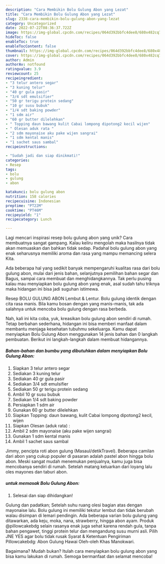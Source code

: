 ```yaml
---
description: "Cara Membikin Bolu Gulung Abon yang Lezat"
title: "Cara Membikin Bolu Gulung Abon yang Lezat"
slug: 2338-cara-membikin-bolu-gulung-abon-yang-lezat
category: Uncategorized
date: 2022-07-22T08:36:37.722Z
image: https://img-global.cpcdn.com/recipes/064d392bbfc4dee8/680x482cq70/bolu-gulung-abon-foto-resep-utama.jpg
hideToc: false
enableToc: true
enableTocContent: false
thumbnail: https://img-global.cpcdn.com/recipes/064d392bbfc4dee8/680x482cq70/bolu-gulung-abon-foto-resep-utama.jpg
cover: https://img-global.cpcdn.com/recipes/064d392bbfc4dee8/680x482cq70/bolu-gulung-abon-foto-resep-utama.jpg
author: Admin
authorAv: notfound
ratingvalue: 3.9
reviewcount: 25
recipeingredient:
- "3 telur antero segar"
- "3 kuning telur"
- "40 gr gula pasir"
- "3/4 sdt emulsifier"
- "50 gr terigu protein sedang"
- "10 gr susu bubuk"
- "1/4 sdt baking powder"
- "1 sdm air"
- "60 gr butter dilelehkan"
- " Topping daun bawang kulit Cabai lompong dipotong2 kecil wijen"
- " Olesan aduk rata "
- "2 sdm mayonaise aku pake wijen sangrai"
- "1 sdm kental manis"
- "1 sachet saus sambal"
recipeinstructions:

- "Sudah jadi dan siap dinikmati!"
categories:
- Resep
tags:
- bolu
- gulung
- abon

katakunci: bolu gulung abon 
nutrition: 158 calories
recipecuisine: Indonesian
preptime: "PT22M"
cooktime: "PT46M"
recipeyield: "1"
recipecategory: Lunch

---
```





Lagi mencari inspirasi resep bolu gulung abon yang unik? Cara membuatnya sangat gampang. Kalau keliru mengolah maka hasilnya tidak akan memuaskan dan bahkan tidak sedap. Padahal bolu gulung abon yang enak seharusnya memiliki aroma dan rasa yang mampu memancing selera Kita.





Ada beberapa hal yang sedikit banyak mempengaruhi kualitas rasa dari bolu gulung abon, mulai dari jenis bahan, selanjutnya pemilihan bahan segar dan Bagus, sampai cara membuat dan menghidangkannya. Tak perlu pusing kalau mau menyiapkan bolu gulung abon yang enak,      asal sudah tahu triknya maka hidangan ini bisa jadi suguhan istimewa.














Resep BOLU GULUNG ABON Lembut &amp; Lentur. Bolu gulung identik dengan cita rasa manis. Bila kamu bosan dengan yang manis-manis, tak ada salahnya untuk mencoba bolu gulung dengan rasa berbeda.






Nah, kali ini kita coba, yuk, kreasikan bolu gulung abon sendiri di rumah. Tetap berbahan sederhana, hidangan ini bisa memberi manfaat dalam membantu menjaga kesehatan tubuhmu sekeluarga. Kamu dapat menyiapkan Bolu Gulung Abon menggunakan 14 jenis bahan dan 0 langkah pembuatan. Berikut ini langkah-langkah dalam membuat hidangannya.

<!--inarticleads1-->

##### Bahan-bahan dan bumbu yang dibutuhkan dalam menyiapkan Bolu Gulung Abon:

1. Siapkan 3 telur antero segar
1. Sediakan 3 kuning telur
1. Sediakan 40 gr gula pasir
1. Sediakan 3/4 sdt emulsifier
1. Sediakan 50 gr terigu protein sedang
1. Ambil 10 gr susu bubuk
1. Sediakan 1/4 sdt baking powder
1. Persiapkan 1 sdm air
1. Gunakan 60 gr butter dilelehkan
1. Siapkan  Topping: daun bawang, kulit Cabai lompong dipotong2 kecil, wijen
1. Siapkan  Olesan (aduk rata) :
1. Ambil 2 sdm mayonaise (aku pake wijen sangrai)
1. Gunakan 1 sdm kental manis
1. Ambil 1 sachet saus sambal


Jimmy, pencipta roti abon gulung (Masaul/detikTravel). Beberapa camilan dari abon yang cukup populer di pasaran adalah pastel abon hingga bolu abon. Meski sangat mudah menemukan penjualnya, kamu juga bisa mencobanya sendiri di rumah. Setelah matang keluarkan dari loyang lalu oles mayones dan taburi abon. 

<!--inarticleads2-->

#####  untuk memasak Bolu Gulung Abon:


1. Selesai dan siap dihidangkan!

Gulung dan padatkan; Setelah suhu ruang olesi bagian atas dengan mayonaise lalu. Bolu gulung ini memiliki tekstur lembut dan tidak berubah walau disimpan di lemari pendingin. Ada beberapa varian bolu gulung yang ditawarkan, ada keju, moka, nana, strawberry, hingga abon ayam. Produk @pillowcakebdg selain rasanya enak juga sehat karena rendah gula, tanpa bahan pengawet, tinggi protein telur dan mengandung susu murni asli. Pilih JNE YES agar bolu tidak rusak Syarat &amp; Ketentuan Pengiriman Pillowcakebdg: Abon Gulung Hawai Oleh-oleh Khas Manokwari. 

Bagaimana? Mudah bukan? Itulah cara menyiapkan bolu gulung abon yang bisa kamu lakukan di rumah. Semoga bermanfaat dan selamat mencoba!
